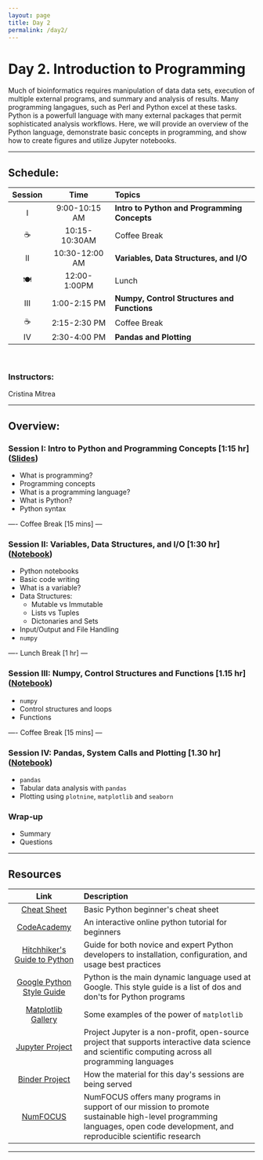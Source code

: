 ```yaml
---
layout: page
title: Day 2
permalink: /day2/
---
```


# Day 2. Introduction to Programming

Much of bioinformatics requires manipulation of data data sets, execution of multiple external programs, and summary and analysis of results.  Many programming langagues, such as Perl and Python excel at these tasks. Python is a powerfull language with many external packages that permit sophisticated analysis workflows. Here, we will provide an overview of the Python language, demonstrate basic concepts in programming, and show how to create figures and utilize Jupyter notebooks.  

---

## Schedule:


| Session   | Time           | Topics                   |
| :-------: |:--------------:| :----------------------- |
| I         | 9:00-10:15 AM  | **Intro to Python and Programming Concepts** |
| &#9749;   | 10:15-10:30AM  | Coffee Break              |
| II        | 10:30-12:00 AM | **Variables, Data Structures, and I/O**       |
| &#127869; | 12:00-1:00PM   | Lunch                   |
| III       | 1:00-2:15 PM   | **Numpy, Control Structures and Functions**    |
| &#9749;   | 2:15-2:30 PM   | Coffee Break             |
| IV        | 2:30-4:00 PM   | **Pandas and Plotting**   |

<br>

### Instructors:
Cristina Mitrea

---

## Overview:
### Session I: Intro to Python and Programming Concepts [1:15 hr] ([Slides](../class-material/Intro_to_Python_and_Programming_Concepts.pdf))
- What is programming?
- Programming concepts
- What is a programming language?
- What is Python? 
- Python syntax

—- Coffee Break [15 mins] —  

### Session II: Variables, Data Structures, and I/O [1:30 hr] ([Notebook](https://colab.research.google.com/drive/15XKocjtd45266sFwstnHtq23rn9bDkOc))
- Python notebooks
- Basic code writing
- What is a variable?
- Data Structures:
  - Mutable vs Immutable
  - Lists vs Tuples
  - Dictonaries and Sets
- Input/Output and File Handling
- `numpy`

—- Lunch Break [1 hr] —  

### Session III: Numpy, Control Structures and Functions [1.15 hr] ([Notebook](https://colab.research.google.com/drive/1HFOetU6JGbv8QOzwFqw2a4hOMOcgiist))
- `numpy`
- Control structures and loops
- Functions

—- Coffee Break [15 mins] —  

### Session IV: Pandas, System Calls and Plotting [1.30 hr] ([Notebook](https://colab.research.google.com/drive/1OSpIEOaabhhOhs7Yr4L_6exhIkao3bfg))
- `pandas`
- Tabular data analysis with `pandas`
- Plotting using `plotnine`, `matplotlib` and `seaborn`

### Wrap-up
- Summary
- Questions

---

## Resources

| Link                                                                                                          | Description |
| :-----------------------------------------------------------------------------------------------------------: | :---------------- |
| [Cheat Sheet](https://github.com/ehmatthes/pcc/releases/download/v1.0.0/beginners_python_cheat_sheet_pcc.pdf) | Basic Python beginner's cheat sheet |
| [CodeAcademy](https://www.codecademy.com/learn/python)                                                        | An interactive online python tutorial for beginners |
| [Hitchhiker's Guide to Python](https://docs.python-guide.org/)                                                | Guide for both novice and expert Python developers to installation, configuration, and usage best practices |
| [Google Python Style Guide](https://github.com/google/styleguide/blob/gh-pages/pyguide.md)                    | Python is the main dynamic language used at Google. This style guide is a list of dos and don'ts for Python programs |
| [Matplotlib Gallery](http://matplotlib.org/gallery.html)                                                      | Some examples of the power of `matplotlib` |
| [Jupyter Project](http://jupyter.org/)                                                                        | Project Jupyter is a non-profit, open-source project that supports interactive data science and scientific computing across all programming languages |
| [Binder Project](https://mybinder.org/#)                                                                      | How the material for this day's sessions are being served |
| [NumFOCUS](https://numfocus.org/)                                                                             | NumFOCUS offers many programs in support of our mission to promote sustainable high-level programming languages, open code development, and reproducible scientific research |

---

